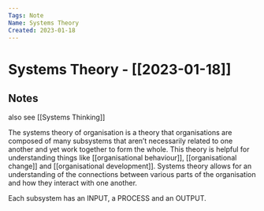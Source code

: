 ```yaml
---
Tags: Note
Name: Systems Theory
Created: 2023-01-18
---
```

# Systems Theory - [[2023-01-18]]
## Notes
also see [[Systems Thinking]]

The systems theory of organisation is a theory that organisations are composed of many subsystems that aren’t necessarily related to one another and yet work together to form the whole. This theory is helpful for understanding things like [[organisational behaviour]], [[organisational change]] and [[organisational development]]. Systems theory allows for an understanding of the connections between various parts of the organisation and how they interact with one another.

Each subsystem has an INPUT, a PROCESS and an OUTPUT.